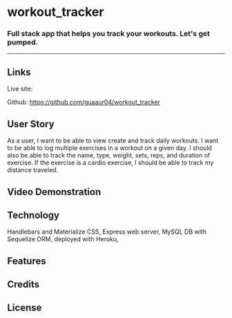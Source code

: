 # workout_tracker

### Full stack app that helps you track your workouts. Let's get pumped.
--------

## Links

Live site: 

Github: https://github.com/guaaur04/workout_tracker

## User Story
As a user, I want to be able to view create and track daily workouts. I want to be able to log multiple exercises in a workout on a given day. I should also be able to track the name, type, weight, sets, reps, and duration of exercise. If the exercise is a cardio exercise, I should be able to track my distance traveled.

## Video Demonstration 

## Technology
Handlebars and Materialize CSS, Express web server, MySQL DB with Sequelize ORM, deployed with Heroku, 

## Features


## Credits


## License

